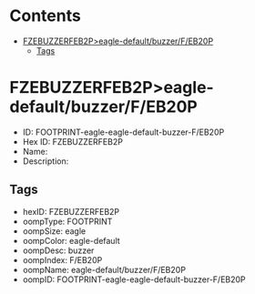 



Contents
========

* [FZEBUZZERFEB2P>eagle-default/buzzer/F/EB20P](#fzebuzzerfeb2peagle-defaultbuzzerfeb20p)
	* [Tags](#tags)

# FZEBUZZERFEB2P>eagle-default/buzzer/F/EB20P

- ID: FOOTPRINT-eagle-eagle-default-buzzer-F/EB20P
- Hex ID: FZEBUZZERFEB2P
- Name: 
- Description: 

## Tags

- hexID: FZEBUZZERFEB2P
- oompType: FOOTPRINT
- oompSize: eagle
- oompColor: eagle-default
- oompDesc: buzzer
- oompIndex: F/EB20P
- oompName: eagle-default/buzzer/F/EB20P
- oompID: FOOTPRINT-eagle-eagle-default-buzzer-F/EB20P
